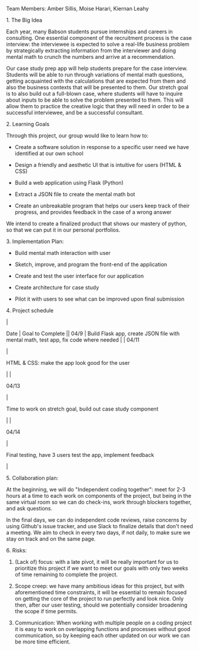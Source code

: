 Team Members: Amber Sillis, Moise Harari, Kiernan Leahy

1\. The Big Idea

Each year, many Babson students pursue internships and careers in consulting. One essential component of the recruitment process is the case interview: the interviewee is expected to solve a real-life business problem by strategically extracting information from the interviewer and doing mental math to crunch the numbers and arrive at a recommendation. 

Our case study prep app will help students prepare for the case interview. Students will be able to run through variations of mental math questions, getting acquainted with the calculations that are expected from them and also the business contexts that will be presented to them. Our stretch goal is to also build out a full-blown case, where students will have to inquire about inputs to be able to solve the problem presented to them. This will allow them to practice the creative logic that they will need in order to be a successful interviewee, and be a successful consultant. 

2\. Learning Goals

Through this project, our group would like to learn how to:

-   Create a software solution in response to a specific user need we have identified at our own school

-   Design a friendly and aesthetic UI that is intuitive for users (HTML & CSS)

-   Build a web application using Flask (Python)

-   Extract a JSON file to create the mental math bot

-   Create an unbreakable program that helps our users keep track of their progress, and provides feedback in the case of a wrong answer

We intend to create a finalized product that shows our mastery of python, so that we can put it in our personal portfolios.

3\. Implementation Plan:

-   Build mental math interaction with user

-   Sketch, improve, and program the front-end of the application 

-   Create and test the user interface for our application

-   Create architecture for case study 

-   Pilot it with users to see what can be improved upon final submission

4\. Project schedule

|

Date | Goal to Complete || 04/9 | Build Flask app, create JSON file with mental math, test app, fix code where needed | | 04/11

 |

HTML & CSS: make the app look good for the user

 |
|

04/13

 |

Time to work on stretch goal, build out case study component

 |
|

04/14

 |

Final testing, have 3 users test the app, implement feedback

 |

5\. Collaboration plan:

At the beginning, we will do "Independent coding together": meet for 2-3 hours at a time to each work on components of the project, but being in the same virtual room so we can do check-ins, work through blockers together, and ask questions. 

In the final days, we can do independent code reviews, raise concerns by using Github's issue tracker, and use Slack to finalize details that don't need a meeting. We aim to check in every two days, if not daily, to make sure we stay on track and on the same page. 

6\. Risks:

1.  (Lack of) focus: with a late pivot, it will be really important for us to prioritize this project if we want to meet our goals with only two weeks of time remaining to complete the project. 

2.  Scope creep: we have many ambitious ideas for this project, but with aforementioned time constraints, it will be essential to remain focused on getting the core of the project to run perfectly and look nice. Only then, after our user testing, should we potentially consider broadening the scope if time permits. 

3.  Communication: When working with multiple people on a coding project it is easy to work on overlapping functions and processes without good communication, so by keeping each other updated on our work we can be more time efficient.

